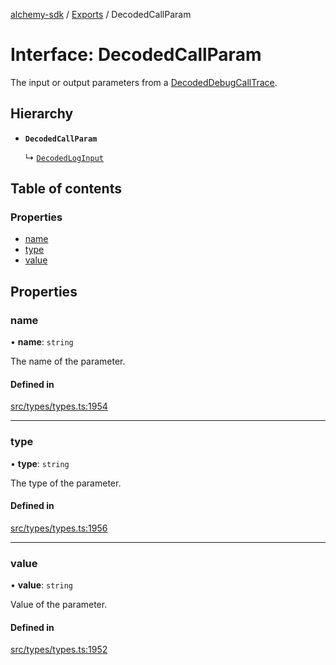 [alchemy-sdk](../README.md) / [Exports](../modules.md) / DecodedCallParam

# Interface: DecodedCallParam

The input or output parameters from a [DecodedDebugCallTrace](DecodedDebugCallTrace.md).

## Hierarchy

- **`DecodedCallParam`**

  ↳ [`DecodedLogInput`](DecodedLogInput.md)

## Table of contents

### Properties

- [name](DecodedCallParam.md#name)
- [type](DecodedCallParam.md#type)
- [value](DecodedCallParam.md#value)

## Properties

### name

• **name**: `string`

The name of the parameter.

#### Defined in

[src/types/types.ts:1954](https://github.com/alchemyplatform/alchemy-sdk-js/blob/7bf2430/src/types/types.ts#L1954)

___

### type

• **type**: `string`

The type of the parameter.

#### Defined in

[src/types/types.ts:1956](https://github.com/alchemyplatform/alchemy-sdk-js/blob/7bf2430/src/types/types.ts#L1956)

___

### value

• **value**: `string`

Value of the parameter.

#### Defined in

[src/types/types.ts:1952](https://github.com/alchemyplatform/alchemy-sdk-js/blob/7bf2430/src/types/types.ts#L1952)
